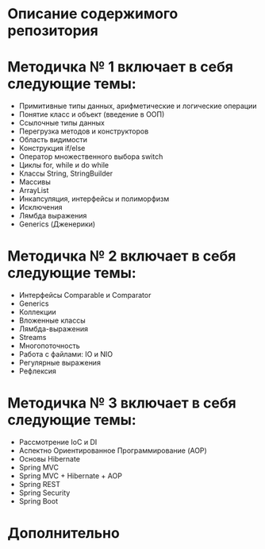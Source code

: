 # Описание содержимого репозитория
# Методичка № 1 включает в себя следующие темы:
- Примитивные типы данных, арифметические и логические операции
- Понятие класс и объект (введение в ООП)
- Ссылочные типы данных
- Перегрузка методов и конструкторов
- Область видимости
- Конструкция if/else
- Оператор множественного выбора switch
- Циклы for, while и do while
- Классы String, StringBuilder
- Массивы
- ArrayList
- Инкапсуляция, интерфейсы и полиморфизм
- Исключения
- Лямбда выражения
- Generics (Дженерики)

# Методичка № 2 включает в себя следующие темы:
- Интерфейсы Comparable и Comparator
- Generics
- Коллекции
- Вложенные классы
- Лямбда-выражения
- Streams
- Многопоточность
- Работа с файлами: IO и NIO
- Регулярные выражения
- Рефлексия

# Методичка № 3 включает в себя следующие темы:
- Рассмотрение IoC и DI
- Аспектно Ориентированное Программирование (AOP)
- Основы Hibernate
- Spring MVC
- Spring MVC + Hibernate + AOP
- Spring REST
- Spring Security
- Spring Boot
# Дополнительно
<style scoped>
.position-container {
  display: flex;
  justify-content: flex-end;
  width: 100%;
}

.position-bnt-and-icon {
  display: flex;
  align-items: center;
  gap: 8px;
  flex-wrap: nowrap;
}

.download-doc-btn {
  border: none !important;
  background: none !important;
  box-shadow: none;
  text-decoration: underline !important;
  transition: color 0.3s, text-decoration 0.3s;
  white-space: nowrap;
}

/* Адаптивность для маленьких экранов */
@media (max-width: 600px) {
  .position-bnt-and-icon {
    flex-direction: column;
    gap: 4px;
  }
  
  .download-doc-btn {
    font-size: 0.75rem;
    padding: 0 8px;
  }
}

.download-doc-btn:focus,
.download-doc-btn:hover {
  border: none !important;
  background: none !important;
  box-shadow: none;
  outline: none;
  color: rgb(86, 153, 209);
}

.download-doc-btn::before {
  display: none;
}

.download-doc-btn:active::before {
  display: none;
}
</style>
